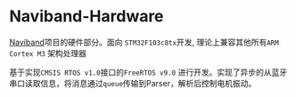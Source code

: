 # Naviband-Hardware

[Naviband](https://github.com/CNLHC/NaviBand-Andriod)项目的硬件部分。面向 `STM32F103c8tx`开发, 理论上兼容其他所有`ARM Cortex M3` 架构处理器

基于实现`CMSIS RTOS v1.0`接口的`FreeRTOS v9.0` 进行开发。实现了异步的从蓝牙串口读取信息，将消息通过`queue`传输到Parser，解析后控制电机振动。
